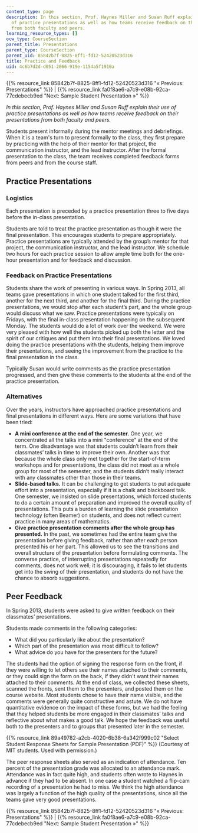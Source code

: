 ```yaml
---
content_type: page
description: In this section, Prof. Haynes Miller and Susan Ruff explain their use
  of practice presentations as well as how teams receive feedback on their presentations
  from both faculty and peers.
learning_resource_types: []
ocw_type: CourseSection
parent_title: Presentations
parent_type: CourseSection
parent_uid: 85842b7f-8825-8ff1-fd12-52420523d316
title: Practice and Feedback
uid: 4c6b7d2d-d051-2066-919e-1154a5f1910a
---
```


{{% resource_link 85842b7f-8825-8ff1-fd12-52420523d316 "« Previous: Presentations" %}} | {{% resource_link fa0f8ae6-a7c9-e08b-92ca-77cdebecb9ed "Next: Sample Student Presentation »" %}}

_In this section, Prof. Haynes Miller and Susan Ruff explain their use of practice presentations as well as how teams receive feedback on their presentations from both faculty and peers._

Students present informally during the mentor meetings and debriefings. When it is a team's turn to present formally to the class, they first prepare by practicing with the help of their mentor for that project, the communication instructor, and the lead instructor. After the formal presentation to the class, the team receives completed feedback forms from peers and from the course staff.

Practice Presentations
----------------------

### Logistics

Each presentation is preceded by a practice presentation three to five days before the in-class presentation.

Students are told to treat the practice presentation as though it were the final presentation. This encourages students to prepare appropriately. Practice presentations are typically attended by the group’s mentor for that project, the communication instructor, and the lead instructor. We schedule two hours for each practice session to allow ample time both for the one-hour presentation and for feedback and discussion.

### Feedback on Practice Presentations

Students share the work of presenting in various ways. In Spring 2013, all teams gave presentations in which one student talked for the first third, another for the next third, and another for the final third. During the practice presentations, we would stop after each student’s part, and the whole group would discuss what we saw. Practice presentations were typically on Fridays, with the final in-class presentation happening on the subsequent Monday. The students would do a lot of work over the weekend. We were very pleased with how well the students picked up both the letter and the spirit of our critiques and put them into their final presentations. We loved doing the practice presentations with the students, helping them improve their presentations, and seeing the improvement from the practice to the final presentation in the class.

Typically Susan would write comments as the practice presentation progressed, and then give these comments to the students at the end of the practice presentation.

### Alternatives

Over the years, instructors have approached practice presentations and final presentations in different ways. Here are some variations that have been tried:

*   **A mini conference at the end of the semester.** One year, we concentrated all the talks into a mini "conference" at the end of the term. One disadvantage was that students couldn’t learn from their classmates’ talks in time to improve their own. Another was that because the whole class only met together for the start-of-term workshops and for presentations, the class did not meet as a whole group for most of the semester, and the students didn’t really interact with any classmates other than those in their teams.
*   **Slide-based talks.** It can be challenging to get students to put adequate effort into a presentation, especially if it is a chalk and blackboard talk. One semester, we insisted on slide presentations, which forced students to do a certain amount of preparation and improved the overall quality of presentations. This puts a burden of learning the slide presentation technology (often Beamer) on students, and does not reflect current practice in many areas of mathematics.
*   **Give practice presentation comments after the whole group has presented.** In the past, we sometimes had the entire team give the presentation before giving feedback, rather than after each person presented his or her part. This allowed us to see the transitions and overall structure of the presentation before formulating comments. The converse practice, of interrupting presentations repeatedly for comments, does not work well; it is discouraging, it fails to let students get into the swing of their presentation, and students do not have the chance to absorb suggestions.

Peer Feedback
-------------

In Spring 2013, students were asked to give written feedback on their classmates’ presentations.

Students made comments in the following categories:

*   What did you particularly like about the presentation?
*   Which part of the presentation was most difficult to follow?
*   What advice do you have for the presenters for the future?

The students had the option of signing the response form on the front, if they were willing to let others see their names attached to their comments, or they could sign the form on the back, if they didn't want their names attached to their comments. At the end of class, we collected these sheets, scanned the fronts, sent them to the presenters, and posted them on the course website. Most students chose to have their name visible, and the comments were generally quite constructive and astute. We do not have quantitative evidence on the impact of these forms, but we had the feeling that they helped students be more engaged in their classmates’ talks and reflective about what makes a good talk. We hope the feedback was useful both to the presenters and to groups that presented later in the semester.

{{% resource_link 89a49782-a2cb-4020-6b38-6a342f999c02 "Select Student Response Sheets for Sample Presentation (PDF)" %}} (Courtesy of MIT students. Used with permission.)

The peer response sheets also served as an indication of attendance. Ten percent of the presentation grade was allocated to an attendance mark. Attendance was in fact quite high, and students often wrote to Haynes in advance if they had to be absent. In one case a student watched a flip-cam recording of a presentation he had to miss. We think the high attendance was largely a function of the high quality of the presentations, since all the teams gave very good presentations.

{{% resource_link 85842b7f-8825-8ff1-fd12-52420523d316 "« Previous: Presentations" %}} | {{% resource_link fa0f8ae6-a7c9-e08b-92ca-77cdebecb9ed "Next: Sample Student Presentation »" %}}